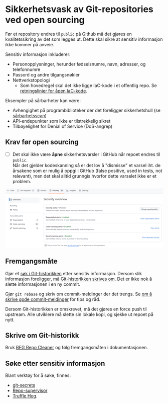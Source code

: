 # Sikkerhetsvask av Git-repositories ved open sourcing

Før et repository endres til `public` på Github må det gjøres en kvalitetssikring av det som legges ut. Dette skal sikre at sensitiv informasjon ikke kommer på avveie.

Sensitiv informasjon inkluderer:

- Personopplysninger, herunder fødselsnumre, navn, adresser, og telefonnumre
- Passord og andre tilgangsnøkler
- Nettverkstopologi
  - Som hovedregel skal det ikke ligge IaC-kode i et offentlig repo. Se [retningslinjer for åpen IaC-kode](retningslinjer-for-åpen-iac-kode.md).

Eksempler på sårbarheter kan være:

- Avhengighet på programbiblioteker der det foreligger sikkerhetshull (se [sårbarhetsscan](sårbarhetsscan.md))
- API-endepunkter som ikke er tilstrekkelig sikret
- Tilbøyelighet for Denial of Service (DoS-angrep)

## Krav før open sourcing

- [ ] Det skal ikke være **åpne** sikkerhetsvarsler i GitHub når repoet endres til `public`.\
      Når det gjelder kodeskanning så er det lov å "dismisse" et varsel iht. de årsakene som er mulig å oppgi i GitHub (false positive, used in tests, not relevant), men det skal alltid grunngis hvorfor dette varselet ikke er et problem.

![åpne sikkerhetsvarsler](security_overview.png)

## Fremgangsmåte

Gjør et [søk i Git-historikken](#søke-etter-sensitiv-informasjon) etter sensitiv informasjon. Dersom slik informasjon foreligger, må [Git-historikken skrives om](#skrive-om-git-historikk).
Det er ikke nok å slette informasjonen i en ny commit.

Gjør `git rebase` og skriv om commit-meldinger der det trengs. Se [om å skrive gode commit-meldinger](commit-meldinger.md) for tips og råd.

Dersom Git-historikken er omskrevet, må det gjøres en force push til upstream. Alle utviklere må slette sin lokale kopi, og sjekke ut repoet på nytt.

## Skrive om Git-historikk

Bruk [BFG Repo Cleaner](https://rtyley.github.io/bfg-repo-cleaner/) og følg fremgangsmåten i dokumentasjonen.

## Søke etter sensitiv informasjon

Blant verktøy for å søke, finnes:

- [git-secrets](https://github.com/awslabs/git-secrets)
- [Repo-supervisor](https://github.com/auth0/repo-supervisor)
- [Truffle Hog](https://github.com/dxa4481/truffleHog).
